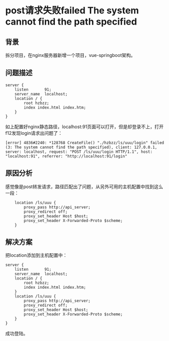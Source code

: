 # post请求失败failed The system cannot find the path specified

## 背景

拆分项目，在nginx服务器新增一个项目，vue-springboot架构。

## 问题描述

```NGINX
server {
    listen       91;
    server_name  localhost;
    location / {
        root hzbzz;
        index index.html index.htm;
    }
}
```

如上配置好nginx静态路径，localhost:91页面可以打开，但是却登录不上，打开f12发现login请求出问题了：

```log
[error] 4836#2240: *128768 CreateFile() "./hzbzz/ls/uuu/login" failed (3: The system cannot find the path specified), client: 127.0.0.1, server: localhost, request: "POST /ls/uuu/login HTTP/1.1", host: "localhost:91", referrer: "http://localhost:91/login"
```

## 原因分析

感觉像是post转发请求，路径匹配出了问题，从另外可用的主机配置中找到这么一段：

```NGINX
    location /ls/uuu {
        proxy_pass http://api_server;
        proxy_redirect off;
        proxy_set_header Host $host;
        proxy_set_header X-Forwarded-Proto $scheme;
    }
```

## 解决方案

把location添加到主机配置中：

```NGINX
server {
    listen       91;
    server_name  localhost;
    location / {
        root hzbzz;
        index index.html index.htm;
    }
    location /ls/uuu {
        proxy_pass http://api_server;
        proxy_redirect off;
        proxy_set_header Host $host;
        proxy_set_header X-Forwarded-Proto $scheme;
    }
}
```

成功登陆。
